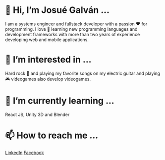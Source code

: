 # 👋 Hi, I’m Josué Galván ...

I am a systems engineer and fullstack developer with a passion ❤️ for programming. I love 🤟 learning new programming languages and development frameworks with more than two years of experience developing web and mobile applications.

# 👀 I’m interested in ...

Hard rock 🎸 and playing my favorite songs on my electric guitar and playing 🎮 videogames also develop videogames.

# 🌱 I’m currently learning ...

React JS, Unity 3D and Blender

# 📫 How to reach me ...

[LinkedIn](https://www.linkedin.com/in/abraham-josu%C3%A9-galv%C3%A1n-torres-135576207/)
[Facebook](https://www.facebook.com/abrahamJosueGalvanTorres/)

<!---
ozzyZig1994/ozzyZig1994 is a ✨ special ✨ repository because its `README.md` (this file) appears on your GitHub profile.
You can click the Preview link to take a look at your changes.
--->
